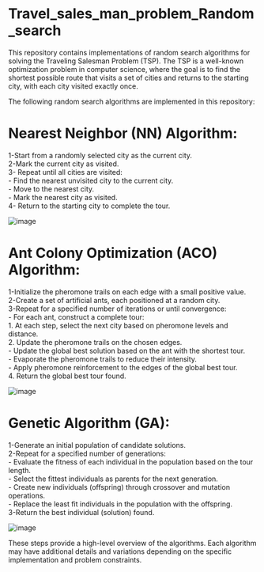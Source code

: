 # Travel_sales_man_problem_Random_search
This repository contains implementations of random search algorithms for solving the Traveling Salesman Problem (TSP). The TSP is a well-known optimization problem in computer science, where the goal is to find the shortest possible route that visits a set of cities and returns to the starting city, with each city visited exactly once.

The following random search algorithms are implemented in this repository:
# Nearest Neighbor (NN) Algorithm:
1-Start from a randomly selected city as the current city.                                             
2-Mark the current city as visited.                                                                                                                     
3- Repeat until all cities are visited:                                                                                                                          
        - Find the nearest unvisited city to the current city.                                                               
        - Move to the nearest city.                                         
        - Mark the nearest city as visited.                                     
4- Return to the starting city to complete the tour.                                                                                          

![image](https://github.com/HamsaWahed/Travel_sales_man_problem_Random_search/assets/98246082/c25e2988-07a5-4b98-b5be-eaa95d93b5ec)

# Ant Colony Optimization (ACO) Algorithm:
1-Initialize the pheromone trails on each edge with a small positive value.                                                                                      
2-Create a set of artificial ants, each positioned at a random city.                                                                       
3-Repeat for a specified number of iterations or until convergence:      
    - For each ant, construct a complete tour:                   
        1. At each step, select the next city based on pheromone levels and distance.            
        2. Update the pheromone trails on the chosen edges.                                         
    - Update the global best solution based on the ant with the shortest tour.                           
    - Evaporate the pheromone trails to reduce their intensity.                               
    - Apply pheromone reinforcement to the edges of the global best tour.                     
4. Return the global best tour found.                                                                                      

![image](https://github.com/HamsaWahed/Travel_sales_man_problem_Random_search/assets/98246082/b31f21f8-274f-48e3-b0e3-e16e8547f193)


# Genetic Algorithm (GA):
1-Generate an initial population of candidate solutions.                                                                                                  
2-Repeat for a specified number of generations:                                               
    - Evaluate the fitness of each individual in the population based on the tour length.                                             
    - Select the fittest individuals as parents for the next generation.                                            
    - Create new individuals (offspring) through crossover and mutation operations.                                         
    - Replace the least fit individuals in the population with the offspring.                                     
3-Return the best individual (solution) found.                                                                                                                    

![image](https://github.com/HamsaWahed/Travel_sales_man_problem_Random_search/assets/98246082/9bb11990-c486-4ccc-b01f-aa5e89a50f4b)

These steps provide a high-level overview of the algorithms. Each algorithm may have additional details and variations depending on the specific implementation and problem constraints.

